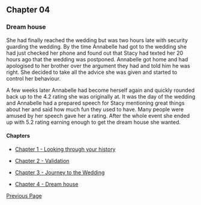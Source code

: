 ## Chapter 04

### Dream house

She had finally reached the wedding but was two hours late with 
security guarding the wedding. By the time Annabelle had got to the 
wedding she had just checked her phone and found out that Stacy had texted 
her 20 hours ago that the wedding was postponed. Annabelle got home 
and had apologised to her brother over the argument they had and told 
him he was right. She decided to take all the advice she was given and 
started to control her behaviour. 

A few weeks later Annabelle had become herself again and quickly rounded back up 
to the 4.2 rating she was originally at. It was the day of the wedding 
and Annabelle had a prepared speech for Stacy mentioning great things about 
her and said how much fun they used to have. Many people were amused by 
her speech gave her a rating. After the whole event she ended up with 
5.2 rating earning enough to get the dream house she wanted.

#### Chapters
- [Chapter 1 - Looking through your history](chapter01.md)

- [Chapter 2 - Validation](chapter02.md)

- [Chapter 3 - Journey to the Wedding](chapter03.md)

- [Chapter 4 - Dream house](chapter04.md)

[Previous Page](chapter03.md) 
